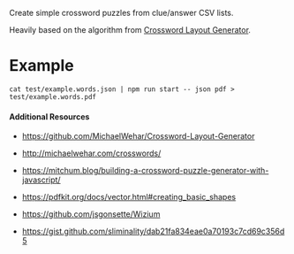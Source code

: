 Create simple crossword puzzles from clue/answer CSV lists.

Heavily based on the algorithm from [Crossword Layout Generator](https://github.com/MichaelWehar/Crossword-Layout-Generator).

# Example

    cat test/example.words.json | npm run start -- json pdf > test/example.words.pdf

#### Additional Resources

- https://github.com/MichaelWehar/Crossword-Layout-Generator
- http://michaelwehar.com/crosswords/
- https://mitchum.blog/building-a-crossword-puzzle-generator-with-javascript/


- https://pdfkit.org/docs/vector.html#creating_basic_shapes
- https://github.com/jsgonsette/Wizium
- https://gist.github.com/sliminality/dab21fa834eae0a70193c7cd69c356d5
